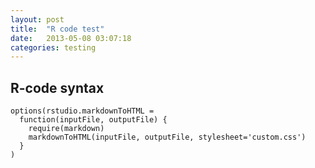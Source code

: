 ```yaml
---
layout: post
title:  "R code test"
date:   2013-05-08 03:07:18
categories: testing
---
```



## R-code syntax


```{r echo=FALSE, results='hide'}
options(rstudio.markdownToHTML = 
  function(inputFile, outputFile) {      
    require(markdown)
    markdownToHTML(inputFile, outputFile, stylesheet='custom.css')   
  }
)
```